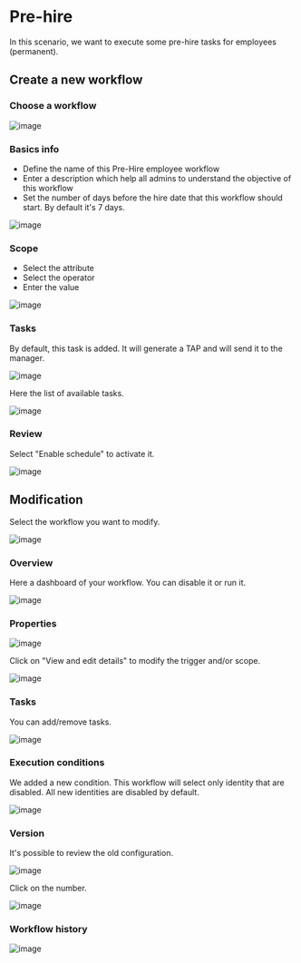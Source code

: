 # Pre-hire
In this scenario, we want to execute some pre-hire tasks for employees (permanent).

## Create a new workflow
### Choose a workflow

![image](./images/PreHire_1.png)

### Basics info
- Define the name of this Pre-Hire employee workflow
- Enter a description which help all admins to understand the objective of this workflow
- Set the number of days before the hire date that this workflow should start. By default it's 7 days.

![image](./images/PreHire_2.png)


### Scope
- Select the attribute
- Select the operator
- Enter the value

![image](./images/PreHire_3.png)

### Tasks
By default, this task is added. It will generate a TAP and will send it to the manager.

![image](./images/PreHire_4.png)

Here the list of available tasks.

![image](./images/PreHire_4.1.png)


### Review
Select "Enable schedule" to activate it.

![image](./images/PreHire_5.png)


## Modification
Select the workflow you want to modify.

![image](./images/PreHire_6.png)


### Overview
Here a dashboard of your workflow. You can disable it or run it.

![image](./images/PreHire_7.png)


### Properties

![image](./images/PreHire_8.png)

Click on "View and edit details" to modify the trigger and/or scope.

![image](./images/PreHire_8.1.png)


### Tasks
You can add/remove tasks.

![image](./images/PreHire_8.0.png)


### Execution conditions
We added a new condition. This workflow will select only identity that are disabled. All new identities are disabled by default.

![image](./images/PreHire_8.2.png)


### Version
It's possible to review the old configuration.

![image](./images/PreHire_8.3.png)

Click on the number.

![image](./images/PreHire_8.4.png)


### Workflow history

![image](./images/PreHire_8.5.png)



